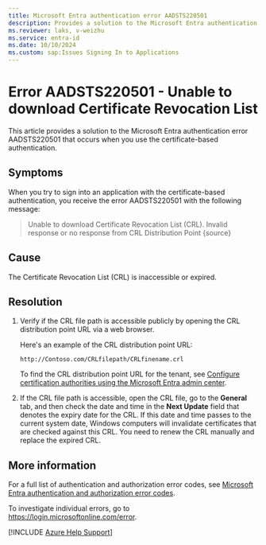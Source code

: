 ```yaml
---
title: Microsoft Entra authentication error AADSTS220501
description: Provides a solution to the Microsoft Entra authentication error AADSTS220501.
ms.reviewer: laks, v-weizhu
ms.service: entra-id
ms.date: 10/10/2024
ms.custom: sap:Issues Signing In to Applications
---
```

# Error AADSTS220501 - Unable to download Certificate Revocation List

This article provides a solution to the Microsoft Entra authentication error AADSTS220501 that occurs when you use the certificate-based authentication.

## Symptoms

When you try to sign into an application with the certificate-based authentication, you receive the error AADSTS220501 with the following message:

> Unable to download Certificate Revocation List (CRL). Invalid response or no response from CRL Distribution Point {source}

## Cause

The Certificate Revocation List (CRL) is inaccessible or expired.

## Resolution

1. Verify if the CRL file path is accessible publicly by opening the CRL distribution point URL via a web browser.

    Here's an example of the CRL distribution point URL:
    
    `http://Contoso.com/CRLfilepath/CRLfinename.crl`

    To find the CRL distribution point URL for the tenant, see [Configure certification authorities using the Microsoft Entra admin center](/entra/identity/authentication/how-to-certificate-based-authentication#configure-certification-authorities-using-the-microsoft-entra-admin-center).

2. If the CRL file path is accessible, open the CRL file, go to the **General** tab, and then check the date and time in the **Next Update** field that denotes the expiry date for the CRL. If this date and time passes to the current system date, Windows computers will invalidate certificates that are checked against this CRL. You need to renew the CRL manually and replace the expired CRL.

## More information

For a full list of authentication and authorization error codes, see [Microsoft Entra authentication and authorization error codes](/azure/active-directory/develop/reference-error-codes).

To investigate individual errors, go to https://login.microsoftonline.com/error.

[!INCLUDE [Azure Help Support](../../../../includes/azure-help-support.md)]
